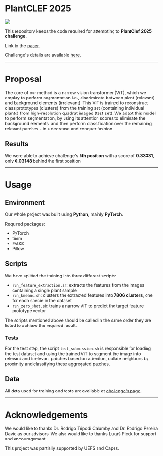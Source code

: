 # PlantCLEF 2025

<p align="">
  <img src="https://www.googleapis.com/download/storage/v1/b/kaggle-user-content/o/inbox%2F2005261%2Faa1c37e41dc33488cdc9747358d9e529%2FCapture%20decran%202025-01-13%20a%2014.37.20.png?generation=1736775460913154&alt=media">
</p>

This repository keeps the code required for attempting to **PlantClef 2025 challenge**.

Link to the [paper](https://www.dei.unipd.it/~faggioli/temp/clef2025/paper_241.pdf).

Challenge's details are available [here](https://www.kaggle.com/competitions/plantclef-2025).

---

# Proposal

The core of our method is a narrow vision transformer (ViT), which we employ to perform segmentation i.e., discriminate between plant (relevant) and background elements (irrelevant). This ViT is trained to reconstruct class prototypes (clusters) from the training set (containing individual plants) from high-resolution quadrat images (test set). We adapt this model to perform segmentation, by using its attention scores to eliminate the background elements, and then perform classification over the remaining relevant patches - in a decrease and conquer fashion. 

## Results

We were able to achieve challenge's **5th position** with a score of **0.33331**, only **0.03148** behind the first position.

---

# Usage

## Environment

Our whole project was built using **Python**, mainly **PyTorch**.

Required packages:

- PyTorch
- timm
- FAISS
- Pillow


## Scripts

We have splitted the training into three different scripts:

- `run_feature_extraction.sh`: extracts the features from the images containing a single plant sample
- `run_kmeans.sh`: clusters the extracted features into **7806 clusters**, one for each specie in the dataset
- `run_zero_shot.sh`: trains a narrow ViT to predict the target feature prototype vector

The scripts mentioned above should be called in the same order they are listed to achieve the required result.

### Tests

For the test step, the script `test_submission.sh` is responsible for loading the test dataset and using the trained ViT to segment the image into relevant and irrelevant patches based on attention, collate neighbors by proximity and classifying these aggregated patches.

## Data

All data used for training and tests are available at [challenge's page](https://www.kaggle.com/competitions/plantclef-2025/data).


---

# Acknowledgements

We would like to thanks Dr. Rodrigo Tripodi Calumby and Dr. Rodrigo Pereira David as our advisors. We also would like to thanks Lukáš Picek for support and encouragement.

This project was partially supported by UEFS and Capes.
